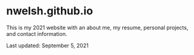 # nwelsh.github.io
This is my 2021 website with an about me, my resume, personal projects, and contact information. 

Last updated: September 5, 2021
